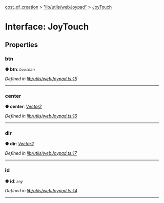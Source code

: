 [cost_of_creation](../README.md) > ["lib/utils/webJoypad"](../modules/_lib_utils_webjoypad_.md) > [JoyTouch](../interfaces/_lib_utils_webjoypad_.joytouch.md)



# Interface: JoyTouch


## Properties
<a id="btn"></a>

###  btn

**●  btn**:  *`boolean`* 

*Defined in [lib/utils/webJoypad.ts:15](https://github.com/codeartisticninja/cost_of_creation/blob/HEAD/src/script/_classes/lib/utils/webJoypad.ts#L15)*





___

<a id="center"></a>

###  center

**●  center**:  *[Vector2](../classes/_lib_utils_vector2_.vector2.md)* 

*Defined in [lib/utils/webJoypad.ts:16](https://github.com/codeartisticninja/cost_of_creation/blob/HEAD/src/script/_classes/lib/utils/webJoypad.ts#L16)*





___

<a id="dir"></a>

###  dir

**●  dir**:  *[Vector2](../classes/_lib_utils_vector2_.vector2.md)* 

*Defined in [lib/utils/webJoypad.ts:17](https://github.com/codeartisticninja/cost_of_creation/blob/HEAD/src/script/_classes/lib/utils/webJoypad.ts#L17)*





___

<a id="id"></a>

###  id

**●  id**:  *`any`* 

*Defined in [lib/utils/webJoypad.ts:14](https://github.com/codeartisticninja/cost_of_creation/blob/HEAD/src/script/_classes/lib/utils/webJoypad.ts#L14)*





___


